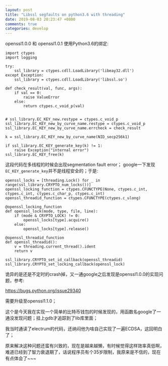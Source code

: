 ```yaml
---
layout: post
title: "Libssl segfaults on python3.6 with threading"
date: 2019-08-03 20:23:47 +0800
comments: true
categories: develop
---
```


openssl1.0.0 和 openssl1.0.1 使用Python3.6的绑定:

<!-- more -->

```
import ctypes
import logging

try:
    ssl_library = ctypes.cdll.LoadLibrary('libeay32.dll')
except Exception:
    ssl_library = ctypes.cdll.LoadLibrary('libssl.so')

def check_result(val, func, args):
    if val == 0:
        raise ValueError
    else:
        return ctypes.c_void_p(val)


# ssl_library.EC_KEY_new.restype = ctypes.c_void_p
ssl_library.EC_KEY_new_by_curve_name.restype = ctypes.c_void_p
ssl_library.EC_KEY_new_by_curve_name.errcheck = check_result

k = ssl_library.EC_KEY_new_by_curve_name(NID_secp256k1)

if ssl_library.EC_KEY_generate_key(k) != 1:
    raise Exception("internal error")
ssl_library.EC_KEY_free(k)

```

这段代码在多线程的时候会出现segmentation fault error； google一下发现`EC_KEY_generate_key`并不是线程安全的；于是:

```
openssl_locks = [threading.Lock() for _ in range(ssl_library.CRYPTO_num_locks())]
openssl_locking_function = ctypes.CFUNCTYPE(None, ctypes.c_int, ctypes.c_int, ctypes.c_char_p, ctypes.c_int)
openssl_threadid_function = ctypes.CFUNCTYPE(ctypes.c_ulong)

@openssl_locking_function
def openssl_lock(mode, type, file, line):
    if (mode & CRYPTO_LOCK) != 0:
        openssl_locks[type].acquire()
    else:
        openssl_locks[type].release()

@openssl_threadid_function
def openssl_threadid():
    v = threading.current_thread().ident
    return v

ssl_library.CRYPTO_set_id_callback(openssl_threadid)
ssl_library.CRYPTO_set_locking_callback(openssl_lock)
```


诡异的是还是不定时的crash掉，又一通google之后发现是openssl1.0.0的实现问题，参考:

https://bugs.python.org/issue29340

需要升级至openssl1.1.0；

这个是今天我在实现一个简单的比特币钱包的时候发现的，用函数名google了一通没发现问题；挂上gdb才追踪到了lib库里面；

我当时通读了electrum的代码，还纳闷他为啥自己实现了一遍ECDSA，这回明白了；

原来解决这种问题还蛮有兴致的，现在是越来越懒，有时候觉得这样效率真低啊，难道已经到了智力衰退期了，话说程序员有个35岁限制，我原来是不信的，现在有点体会了~~~
